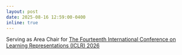 ```yaml
---
layout: post
date: 2025-08-16 12:59:00-0400
inline: true
---
```


Serving as Area Chair for [The Fourteenth International Conference on Learning Representations (ICLR) 2026](https://iclr.cc)
